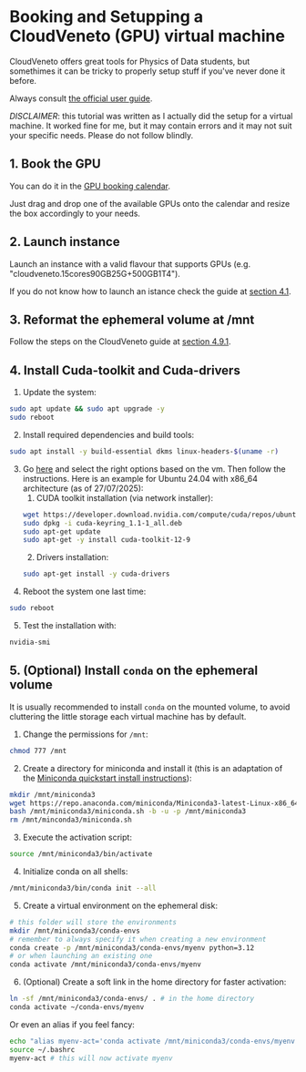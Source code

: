 # Booking and Setupping a CloudVeneto (GPU) virtual machine

CloudVeneto offers great tools for Physics of Data students, but somethimes it can be tricky to properly setup stuff if you've never done it before.

Always consult [the official user guide](https://userguide.cloudveneto.it/en/latest/). 

*DISCLAIMER*: this tutorial was written as I actually did the setup for a virtual machine. 
It worked fine for me, but it may contain errors and it may not suit your specific needs.
Please do not follow blindly.

## 1. Book the GPU

You can do it in the [GPU booking calendar](https://cloudveneto.ict.unipd.it/dashboard/project/calendarpanel/).

Just drag and drop one of the available GPUs onto the calendar and resize the box accordingly to your needs.

## 2. Launch instance

Launch an instance with a valid flavour that supports GPUs (e.g. "cloudveneto.15cores90GB25G+500GB1T4").

If you do not know how to launch an istance check the guide at [section 4.1](https://userguide.cloudveneto.it/en/latest/AdminVMs-nocontext.html#creating-virtual-machines).

## 3. Reformat the ephemeral volume at /mnt

Follow the steps on the CloudVeneto guide at [section 4.9.1](https://userguide.cloudveneto.it/en/latest/AdminVMs-nocontext.html#flavors-with-supplementary-ephemeral-disk).

## 4. Install Cuda-toolkit and Cuda-drivers

1. Update the system:
```bash
sudo apt update && sudo apt upgrade -y
sudo reboot
```
2. Install required dependencies and build tools:
```bash
sudo apt install -y build-essential dkms linux-headers-$(uname -r)
```
3. Go [here](https://developer.nvidia.com/cuda-downloads) and select the right options based on the vm. 
Then follow the instructions. 
	Here is an example for Ubuntu 24.04 with x86_64 architecture (as of 27/07/2025):
	1. CUDA toolkit installation (via network installer):
	```bash
	wget https://developer.download.nvidia.com/compute/cuda/repos/ubuntu2404/x86_64/cuda-keyring_1.1-1_all.deb
	sudo dpkg -i cuda-keyring_1.1-1_all.deb
	sudo apt-get update
	sudo apt-get -y install cuda-toolkit-12-9
	```
	2. Drivers installation:
	```bash
	sudo apt-get install -y cuda-drivers
	```
4. Reboot the system one last time:
```bash
sudo reboot
```
5. Test the installation with:
```bash
nvidia-smi
```

## 5. (Optional) Install `conda` on the ephemeral volume

It is usually recommended to install `conda` on the mounted volume, to avoid cluttering the little storage each virtual machine has by default.

1. Change the permissions for `/mnt`:
```bash
chmod 777 /mnt
```
2. Create a directory for miniconda and install it (this is an adaptation of the [Miniconda quickstart install instructions](https://www.anaconda.com/docs/getting-started/miniconda/install#quickstart-install-instructions)):
```bash
mkdir /mnt/miniconda3
wget https://repo.anaconda.com/miniconda/Miniconda3-latest-Linux-x86_64.sh -O /mnt/miniconda3/miniconda.sh
bash /mnt/miniconda3/miniconda.sh -b -u -p /mnt/miniconda3
rm /mnt/minconda3/miniconda.sh
```
3. Execute the activation script:
```bash
source /mnt/miniconda3/bin/activate
```
4. Initialize conda on all shells:
```bash
/mnt/miniconda3/bin/conda init --all
```
5. Create a virtual environment on the ephemeral disk:
```bash
# this folder will store the environments
mkdir /mnt/miniconda3/conda-envs 
# remember to always specify it when creating a new environment
conda create -p /mnt/miniconda3/conda-envs/myenv python=3.12
# or when launching an existing one
conda activate /mnt/miniconda3/conda-envs/myenv
```
6. (Optional) Create a soft link in the home directory for faster activation:
```bash
ln -sf /mnt/miniconda3/conda-envs/ . # in the home directory
conda activate ~/conda-envs/myenv
```
Or even an alias if you feel fancy:
```bash
echo "alias myenv-act='conda activate /mnt/miniconda3/conda-envs/myenv'" >> ~/.bash_aliases
source ~/.bashrc
myenv-act # this will now activate myenv
```